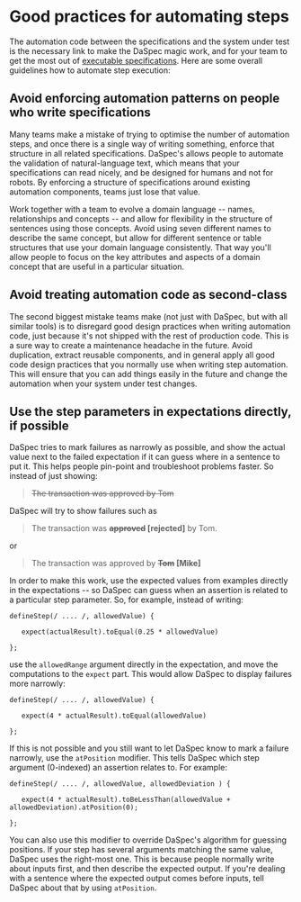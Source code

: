 # Good practices for automating steps

The automation code between the specifications and the system under test is the necessary link to make the DaSpec magic work, and for your team to get the most out of [executable specifications](executable_specifications.md). Here are some overall guidelines how to automate step execution:


## Avoid enforcing automation patterns on people who write specifications

Many teams make a mistake of trying to optimise the number of automation steps, and once there is a single way of writing something, enforce that structure in all related specifications. DaSpec's allows people to automate the validation of natural-language text, which means that your specifications can read nicely, and be designed for humans and not for robots. By enforcing a structure of specifications around existing automation components, teams just lose that value.

Work together with a team to evolve a domain language -- names, relationships and concepts -- and allow for flexibility in the structure of sentences using those concepts. Avoid using seven different names to describe the same concept, but allow for different sentence or table structures that use your domain language consistently. That way you'll allow people to focus on the key attributes and aspects of a domain concept that are useful in a particular situation.

## Avoid treating automation code as second-class

The second biggest mistake teams make (not just with DaSpec, but with all similar tools) is to disregard good design practices when writing automation code, just because it's not shipped with the rest of production code. This is a sure way to create a maintenance headache in the future. Avoid duplication, extract reusable components, and in general apply all good code design practices that you normally use when writing step automation. This will ensure that you can add things easily in the future and change the automation when your system under test changes.

## Use the step parameters in expectations directly, if possible

DaSpec tries to mark failures as narrowly as possible, and show the actual value next to the failed expectation if it can guess where in a sentence to put it. This helps people pin-point and troubleshoot problems faster. So instead of just showing:

><del>The transaction was approved by Tom</del>

DaSpec will try to show failures such as

>The transaction was <b><del>approved</del> [rejected]</b> by Tom.

or

>The transaction was approved by <b><del>Tom</del> [Mike]</b>

In order to make this work, use the expected values from examples directly in the expectations -- so DaSpec can guess when an assertion is related to a particular step parameter. So, for example, instead of writing:

    defineStep(/ .... /, allowedValue) {

       expect(actualResult).toEqual(0.25 * allowedValue)

    };

use the `allowedRange` argument directly in the expectation, and move the computations to the `expect` part. This would allow DaSpec to display failures more narrowly:


    defineStep(/ .... /, allowedValue) {

       expect(4 * actualResult).toEqual(allowedValue)

    };

If this is not possible and you still want to let DaSpec know to mark a failure narrowly, use the `atPosition` modifier. This tells DaSpec which step argument (0-indexed) an assertion relates to. For example:


    defineStep(/ .... /, allowedValue, allowedDeviation ) {

       expect(4 * actualResult).toBeLessThan(allowedValue + allowedDeviation).atPosition(0);

    };

You can also use this modifier to override DaSpec's algorithm for guessing positions. If your step has several arguments matching the same value, DaSpec uses the right-most one. This is because people normally write about inputs first, and then describe the expected output. If you're dealing with a sentence where the expected output comes before inputs, tell DaSpec about that by using `atPosition`. 
